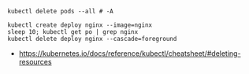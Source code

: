 ```
kubectl delete pods --all # -A
```

```
kubectl create deploy nginx --image=nginx
sleep 10; kubectl get po | grep nginx
kubectl delete deploy nginx --cascade=foreground
```

- https://kubernetes.io/docs/reference/kubectl/cheatsheet/#deleting-resources
